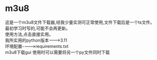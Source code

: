# m3u8
 这是一个m3u8文件下载器,经我少量实测可正常使用,文件下载后是一个ts文件。   
 最初学习时写的,可能不会再更新。  
 使用方法,点击直接实用。  
 我所实用的python版本--->3.11  
 环境配置---->requirements.txt  
 m3u8下载gui 使用时可以需要将另一个py文件同时下载
